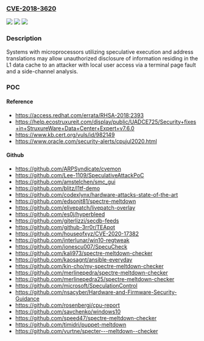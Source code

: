 ### [CVE-2018-3620](https://cve.mitre.org/cgi-bin/cvename.cgi?name=CVE-2018-3620)
![](https://img.shields.io/static/v1?label=Product&message=Multiple&color=blue)
![](https://img.shields.io/static/v1?label=Version&message=n%2Fa&color=blue)
![](https://img.shields.io/static/v1?label=Vulnerability&message=Information%20Disclosure&color=brighgreen)

### Description

Systems with microprocessors utilizing speculative execution and address translations may allow unauthorized disclosure of information residing in the L1 data cache to an attacker with local user access via a terminal page fault and a side-channel analysis.

### POC

#### Reference
- https://access.redhat.com/errata/RHSA-2018:2393
- https://help.ecostruxureit.com/display/public/UADCE725/Security+fixes+in+StruxureWare+Data+Center+Expert+v7.6.0
- https://www.kb.cert.org/vuls/id/982149
- https://www.oracle.com/security-alerts/cpujul2020.html

#### Github
- https://github.com/ARPSyndicate/cvemon
- https://github.com/Lee-1109/SpeculativeAttackPoC
- https://github.com/amstelchen/smc_gui
- https://github.com/blitz/l1tf-demo
- https://github.com/codexlynx/hardware-attacks-state-of-the-art
- https://github.com/edsonjt81/spectre-meltdown
- https://github.com/elivepatch/livepatch-overlay
- https://github.com/es0j/hyperbleed
- https://github.com/giterlizzi/secdb-feeds
- https://github.com/github-3rr0r/TEApot
- https://github.com/houseofxyz/CVE-2020-17382
- https://github.com/interlunar/win10-regtweak
- https://github.com/ionescu007/SpecuCheck
- https://github.com/kali973/spectre-meltdown-checker
- https://github.com/kaosagnt/ansible-everyday
- https://github.com/kin-cho/my-spectre-meltdown-checker
- https://github.com/merlinepedra/spectre-meltdown-checker
- https://github.com/merlinepedra25/spectre-meltdown-checker
- https://github.com/microsoft/SpeculationControl
- https://github.com/nsacyber/Hardware-and-Firmware-Security-Guidance
- https://github.com/rosenbergj/cpu-report
- https://github.com/savchenko/windows10
- https://github.com/speed47/spectre-meltdown-checker
- https://github.com/timidri/puppet-meltdown
- https://github.com/vurtne/specter---meltdown--checker

